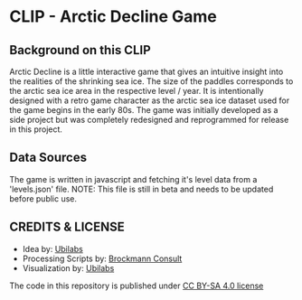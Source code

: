 # CLIP - Arctic Decline Game

## Background on this CLIP
Arctic Decline is a little interactive game that gives an intuitive insight into the realities of the shrinking sea ice. The size of the paddles corresponds to the arctic sea ice area in the respective level / year. It is intentionally designed with a retro game character as the arctic sea ice dataset used for the game begins in the early 80s. The game was initially developed as a side project but was completely redesigned and reprogrammed for release in this project.

## Data Sources
The game is written in javascript and fetching it's level data from a 'levels.json' file. NOTE: This file is still in beta and needs to be updated before public use.

## CREDITS & LICENSE
- Idea by: [Ubilabs](https://www.ubilabs.com/)
- Processing Scripts by: [Brockmann Consult](https://www.brockmann-consult.de/)
- Visualization by: [Ubilabs](https://www.ubilabs.com/)

The code in this repository is published under [CC BY-SA 4.0 license](https://creativecommons.org/licenses/by-sa/4.0/)
